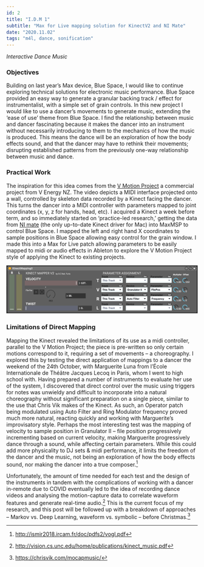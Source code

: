 ```yaml
---
id: 2
title: "I.D.M 1"
subtitle: "Max for Live mapping solution for KinectV2 and NI Mate"
date: "2020.11.02"
tags: "m4l, dance, sonification"
---
```

_Interactive Dance Music_

### Objectives
Building on last year’s Max device, Blue Space, I would like to continue exploring technical solutions for electronic music performance. Blue Space provided an easy way to generate a granular backing track / effect for instrumentalist, with a simple set of grain controls. In this new project I would like to use a dancer’s movements to generate music, extending the ‘ease of use’ theme from Blue Space. I find the relationship between music and dancer fascinating because it makes the dancer into an instrument without necessarily introducing to them to the mechanics of how the music is produced. This means the dance will be an exploration of how the body effects sound, and that the dancer may have to rethink their movements; disrupting established patterns from the previously one-way relationship between music and dance.

### Practical Work
The inspiration for this idea comes from the [V Motion Project](https://www.youtube.com/watch?v=YERtJ-5wlhM) a commercial project from V Energy NZ. The video depicts a MIDI interface projected onto a wall, controlled by skeleton data recorded by a Kinect facing the dancer. This turns the dancer into a MIDI controller with parameters mapped to joint coordinates (x, y, z for hands, head, etc). I acquired a Kinect a week before term, and so immediately started on ‘practice-led research,’ getting the data from [NI mate](https://ni-mate.com/) (the only up-to-date Kinect driver for Mac) into MaxMSP to control Blue Space. I mapped the left and right hand X coordinates to sample positions in Blue Space allowing easy control for the grain window. I made this into a Max for Live patch allowing parameters to be easily mapped to midi or audio effects in Ableton to explore the V Motion Project style of applying the Kinect to existing projects.

![KinectMapperV2](https://raw.githubusercontent.com/haelyons/Website-Content/master/IDM/KinectMapperV2.png)

### Limitations of Direct Mapping
Mapping the Kinect revealed the limitations of its use as a midi controller, parallel to the V Motion Project; the piece is pre-written so only certain motions correspond to it, requiring a set of movements – a choreography. I explored this by testing the direct application of mappings to a dancer the weekend of the 24th October, with Marguerite Luna from l’École Internationale de Théâtre Jacques Lecoq in Paris, whom I went to high school with. Having prepared a number of instruments to evaluate her use of the system, I discovered that direct control over the music using triggers for notes was unwieldy and difficult to incorporate into a natural choreography without significant preparation on a single piece, similar to the use that Chris Vik makes of the Kinect. As such, an Operator patch being modulated using Auto Filter and Ring Modulator frequency proved much more natural, reacting quickly and working with Marguerite’s improvisatory style. Perhaps the most interesting test was the mapping of velocity to sample position in Granulator II – file position progressively incrementing based on current velocity, making Marguerite progressively dance through a sound, while affecting certain parameters. While this could add more physicality to DJ sets & midi performance, it limits the freedom of the dancer and the music, not being an exploration of how the body effects sound, nor making the dancer into a true composer.[^1]

Unfortunately, the amount of time needed for each test and the design of the instruments in tandem with the complications of working with a dancer in-remote due to COVID eventually led to the idea of recording dance videos and analysing the motion-capture data to correlate waveform features and generate real-time audio.[^2] This is the current focus of my research, and this post will be followed up with a breakdown of approaches – Markov vs. Deep Learning, waveform vs. symbolic – before Christmas.[^3]

[^1]: http://ismir2018.ircam.fr/doc/pdfs2/vogl.pdf
[^2]: http://vision.cs.unc.edu/home/publications/kinect_music.pdf
[^3]: https://chrisvik.com/mocapmusic/
